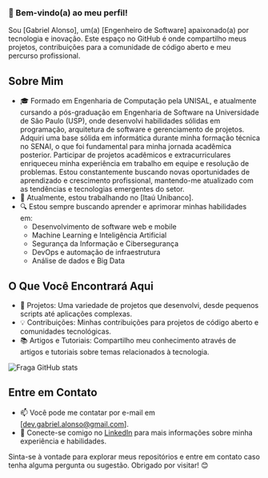 ### 👋 Bem-vindo(a) ao meu perfil!

Sou [Gabriel Alonso], um(a) [Engenheiro de Software] apaixonado(a) por tecnologia e inovação. Este espaço no GitHub é onde compartilho meus projetos, contribuições para a comunidade de código aberto e meu percurso profissional.


## Sobre Mim
- 🎓 Formado em Engenharia de Computação pela UNISAL, e atualmente cursando a pós-graduação em Engenharia de Software na Universidade de São Paulo (USP), onde desenvolvi habilidades sólidas em programação, arquitetura de software e gerenciamento de projetos. Adquiri uma base sólida em informática durante minha formação técnica no SENAI, o que foi fundamental para minha jornada acadêmica posterior. Participar de projetos acadêmicos e extracurriculares enriqueceu minha experiência em trabalho em equipe e resolução de problemas. Estou constantemente buscando novas oportunidades de aprendizado e crescimento profissional, mantendo-me atualizado com as tendências e tecnologias emergentes do setor.
- 💼 Atualmente, estou trabalhando no [Itaú Unibanco].
- 🔍 Estou sempre buscando aprender e aprimorar minhas habilidades em:
  - Desenvolvimento de software web e mobile
  - Machine Learning e Inteligência Artificial
  - Segurança da Informação e Cibersegurança
  - DevOps e automação de infraestrutura
  - Análise de dados e Big Data


## O Que Você Encontrará Aqui
- 🚀 Projetos: Uma variedade de projetos que desenvolvi, desde pequenos scripts até aplicações complexas.
- 💡 Contribuições: Minhas contribuições para projetos de código aberto e comunidades tecnológicas.
- 📚 Artigos e Tutoriais: Compartilho meu conhecimento através de artigos e tutoriais sobre temas relacionados à tecnologia.


![Fraga GitHub stats](https://github-readme-stats.vercel.app/api?username=gabriel-alonso&show_icons=true&theme=dracula&count_private=true)


## Entre em Contato
- 📫 Você pode me contatar por e-mail em [dev.gabriel.alonso@gmail.com].
- 🔗 Conecte-se comigo no [LinkedIn](https://www.linkedin.com/in/alonso-gabriel/) para mais informações sobre minha experiência e habilidades.

Sinta-se à vontade para explorar meus repositórios e entre em contato caso tenha alguma pergunta ou sugestão. Obrigado por visitar! 😊
